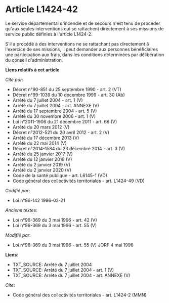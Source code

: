 # Article L1424-42

Le service départemental d'incendie et de secours n'est tenu de procéder qu'aux seules interventions qui se rattachent
directement à ses missions de service public définies à l'article L1424-2.

S'il a procédé à des interventions ne se rattachant pas directement à l'exercice de ses missions, il peut demander aux
personnes bénéficiaires une participation aux frais, dans les conditions déterminées par délibération du conseil
d'administration.

**Liens relatifs à cet article**

_Cité par_:

  - Décret n°90-851 du 25 septembre 1990 - art. 2 (VT)
  - Décret n°99-1039 du 10 décembre 1999 - art. 30 (Ab)
  - Arrêté du 7 juillet 2004 - art. 1 (V)
  - Arrêté du 7 juillet 2004 - art. ANNEXE (V)
  - Arrêté du 17 septembre 2004 - art. 5 (V)
  - Arrêté du 30 novembre 2006 - art. 1 (V)
  - Loi n°2011-1906 du 21 décembre 2011 - art. 66 (V)
  - Arrêté du 20 mars 2012 (V)
  - Décret n°2012-521 du 20 avril 2012 - art. 2 (V)
  - Arrêté du 17 décembre 2013 (V)
  - Arrêté du 22 mai 2014 (V)
  - Décret n°2014-1584 du 23 décembre 2014 - art. 3 (V)
  - Arrêté du 25 janvier 2017 (V)
  - Arrêté du 12 janvier 2018 (V)
  - Arrêté du 2 janvier 2019 (V)
  - Arrêté du 2 janvier 2020 (V)
  - Code de la santé publique - art. L6145-1 (VD)
  - Code général des collectivités territoriales - art. L1424-49 (VD)

_Codifié par_:

  - Loi n°96-142 1996-02-21

_Anciens textes_:

  - Loi n°96-369 du 3 mai 1996 - art. 42 (V)
  - Loi n°96-369 du 3 mai 1996 - art. 55 (V)

_Modifié par_:

  - Loi n°96-369 du 3 mai 1996 - art. 55 (V) JORF 4 mai 1996

**Liens**:

  - TXT_SOURCE: Arrêté du 7 juillet 2004
  - TXT_SOURCE: Arrêté du 7 juillet 2004 - art. 1 (V)
  - TXT_SOURCE: Arrêté du 7 juillet 2004 - art. ANNEXE (V)

_Cite_:

  - Code général des collectivités territoriales - art. L1424-2 (MMN)
